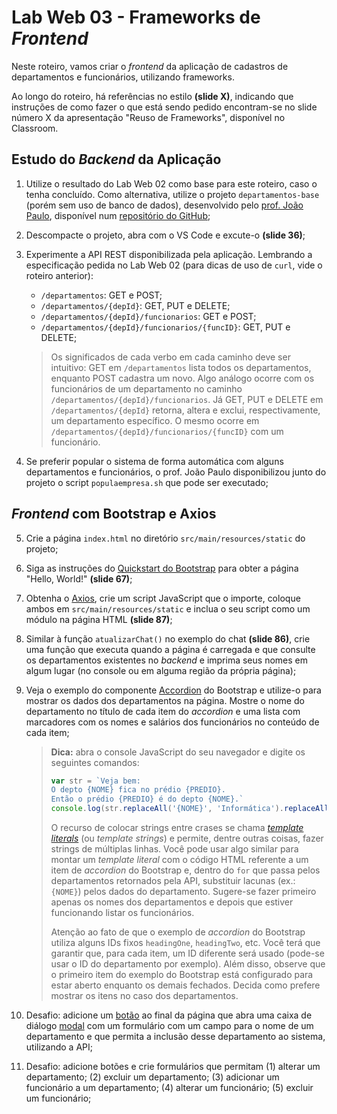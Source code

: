 # Lab Web 03 - Frameworks de _Frontend_

Neste roteiro, vamos criar o _frontend_ da aplicação de cadastros de departamentos e funcionários, utilizando frameworks.

Ao longo do roteiro, há referências no estilo **(slide X)**, indicando que instruções de como fazer o que está sendo pedido encontram-se no slide número X da apresentação "Reuso de Frameworks", disponível no Classroom.


## Estudo do _Backend_ da Aplicação

1. Utilize o resultado do Lab Web 02 como base para este roteiro, caso o tenha concluído. Como alternativa, utilize o projeto `departamentos-base` (porém sem uso de banco de dados), desenvolvido pelo [prof. João Paulo](https://nemo.inf.ufes.br/equipe/jpalmeida/), disponível num [repositório do GitHub](https://github.com/vitorsouza/pi1-jp-departamentos-base);

2. Descompacte o projeto, abra com o VS Code e excute-o **(slide 36)**;

3. Experimente a API REST disponibilizada pela aplicação. Lembrando a especificação pedida no Lab Web 02 (para dicas de uso de `curl`, vide o roteiro anterior):

    - `/departamentos`: GET e POST;
    - `/departamentos/{depId}`: GET, PUT e DELETE;
    - `/departamentos/{depId}/funcionarios`: GET e POST;
    - `/departamentos/{depId}/funcionarios/{funcID}`: GET, PUT e DELETE;

    > Os significados de cada verbo em cada caminho deve ser intuitivo: GET em `/departamentos` lista todos os departamentos, enquanto POST cadastra um novo. Algo análogo ocorre com os funcionários de um departamento no caminho `/departamentos/{depId}/funcionarios`. Já GET, PUT e DELETE em `/departamentos/{depId}` retorna, altera e exclui, respectivamente, um departamento específico. O mesmo ocorre em `/departamentos/{depId}/funcionarios/{funcID}` com um funcionário.

4. Se preferir popular o sistema de forma automática com alguns departamentos e funcionários, o prof. João Paulo disponibilizou junto do projeto o script `populaempresa.sh` que pode ser executado;


## _Frontend_ com Bootstrap e Axios

5. Crie a página `index.html` no diretório `src/main/resources/static` do projeto;

6. Siga as instruções do [Quickstart do Bootstrap](https://getbootstrap.com/docs/5.3/getting-started/introduction/) para obter a página "Hello, World!" **(slide 67)**;

7. Obtenha o [Axios](https://github.com/axios/axios), crie um script JavaScript que o importe, coloque ambos em `src/main/resources/static` e inclua o seu script como um módulo na página HTML **(slide 87)**;

8. Similar à função `atualizarChat()` no exemplo do chat **(slide 86)**, crie uma função que executa quando a página é carregada e que consulte os departamentos existentes no _backend_ e imprima seus nomes em algum lugar (no console ou em alguma região da própria página);

9. Veja o exemplo do componente [Accordion](https://getbootstrap.com/docs/5.2/components/accordion/) do Bootstrap e utilize-o para mostrar os dados dos departamentos na página. Mostre o nome do departamento no título de cada item do _accordion_ e uma lista com marcadores com os nomes e salários dos funcionários no conteúdo de cada item;

    > **Dica:** abra o console JavaScript do seu navegador e digite os seguintes comandos:  
    > 
    > ```javascript
    > var str = `Veja bem:
    > O depto {NOME} fica no prédio {PREDIO}.
    > Então o prédio {PREDIO} é do depto {NOME}.`
    > console.log(str.replaceAll('{NOME}', 'Informática').replaceAll('{PREDIO}', 7));
    > ```
    > 
    > O recurso de colocar strings entre crases se chama [_template literals_](https://developer.mozilla.org/en-US/docs/Web/JavaScript/Reference/Template_literals) (ou _template strings_) e permite, dentre outras coisas, fazer strings de múltiplas linhas. Você pode usar algo similar para montar um _template literal_ com o código HTML referente a um item de _accordion_ do Bootstrap e, dentro do `for` que passa pelos departamentos retornados pela API, substituir lacunas (ex.: `{NOME}`) pelos dados do departamento. Sugere-se fazer primeiro apenas os nomes dos departamentos e depois que estiver funcionando listar os funcionários.
    > 
    > Atenção ao fato de que o exemplo de _accordion_ do Bootstrap utiliza alguns IDs fixos `headingOne`, `headingTwo`, etc. Você terá que garantir que, para cada item, um ID diferente será usado (pode-se usar o ID do departamento por exemplo). Além disso, observe que o primeiro item do exemplo do Bootstrap está configurado para estar aberto enquanto os demais fechados. Decida como prefere mostrar os itens no caso dos departamentos.

10. Desafio: adicione um [botão](https://getbootstrap.com/docs/5.2/components/buttons/) ao final da página que abra uma caixa de diálogo [modal](https://getbootstrap.com/docs/5.2/components/modal/) com um formulário com um campo para o nome de um departamento e que permita a inclusão desse departamento ao sistema, utilizando a API;

11. Desafio: adicione botões e crie formulários que permitam (1) alterar um departamento; (2) excluir um departamento; (3) adicionar um funcionário a um departamento; (4) alterar um funcionário; (5) excluir um funcionário;

